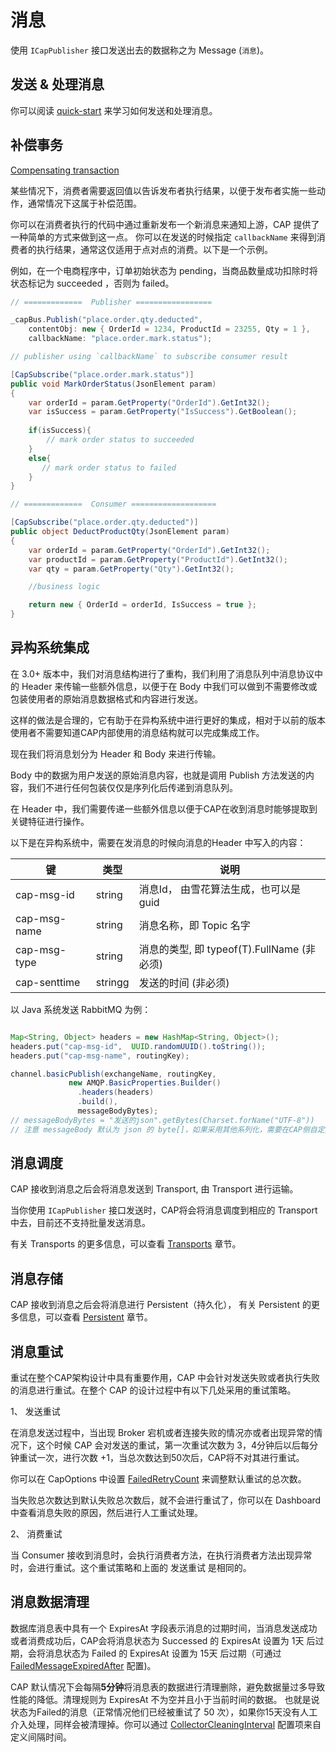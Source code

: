 # 消息

使用 `ICapPublisher` 接口发送出去的数据称之为 Message (`消息`)。

## 发送 & 处理消息

你可以阅读 [quick-start](../getting-started/quick-start.md#_3) 来学习如何发送和处理消息。

## 补偿事务

[Compensating transaction](https://en.wikipedia.org/wiki/Compensating_transaction)

某些情况下，消费者需要返回值以告诉发布者执行结果，以便于发布者实施一些动作，通常情况下这属于补偿范围。

你可以在消费者执行的代码中通过重新发布一个新消息来通知上游，CAP 提供了一种简单的方式来做到这一点。 你可以在发送的时候指定 `callbackName` 来得到消费者的执行结果，通常这仅适用于点对点的消费。以下是一个示例。

例如，在一个电商程序中，订单初始状态为 pending，当商品数量成功扣除时将状态标记为 succeeded ，否则为 failed。

```C#
// =============  Publisher =================

_capBus.Publish("place.order.qty.deducted", 
    contentObj: new { OrderId = 1234, ProductId = 23255, Qty = 1 }, 
    callbackName: "place.order.mark.status");    

// publisher using `callbackName` to subscribe consumer result

[CapSubscribe("place.order.mark.status")]
public void MarkOrderStatus(JsonElement param)
{
    var orderId = param.GetProperty("OrderId").GetInt32();
    var isSuccess = param.GetProperty("IsSuccess").GetBoolean();
    
    if(isSuccess){
        // mark order status to succeeded
    }
    else{
       // mark order status to failed
    }
}

// =============  Consumer ===================

[CapSubscribe("place.order.qty.deducted")]
public object DeductProductQty(JsonElement param)
{
    var orderId = param.GetProperty("OrderId").GetInt32();
    var productId = param.GetProperty("ProductId").GetInt32();
    var qty = param.GetProperty("Qty").GetInt32();

    //business logic 

    return new { OrderId = orderId, IsSuccess = true };
}
```

## 异构系统集成

在 3.0+ 版本中，我们对消息结构进行了重构，我们利用了消息队列中消息协议中的 Header 来传输一些额外信息，以便于在 Body 中我们可以做到不需要修改或包装使用者的原始消息数据格式和内容进行发送。

这样的做法是合理的，它有助于在异构系统中进行更好的集成，相对于以前的版本使用者不需要知道CAP内部使用的消息结构就可以完成集成工作。

现在我们将消息划分为 Header 和 Body 来进行传输。

Body 中的数据为用户发送的原始消息内容，也就是调用 Publish 方法发送的内容，我们不进行任何包装仅仅是序列化后传递到消息队列。

在 Header 中，我们需要传递一些额外信息以便于CAP在收到消息时能够提取到关键特征进行操作。

以下是在异构系统中，需要在发消息的时候向消息的Header 中写入的内容：

 键 | 类型 | 说明
-- | --| --
cap-msg-id |  string | 消息Id， 由雪花算法生成，也可以是 guid
cap-msg-name | string | 消息名称，即 Topic 名字
cap-msg-type | string | 消息的类型, 即 typeof(T).FullName (非必须)
cap-senttime | stringg | 发送的时间 (非必须)

以 Java 系统发送 RabbitMQ 为例：

```java

Map<String, Object> headers = new HashMap<String, Object>();
headers.put("cap-msg-id",  UUID.randomUUID().toString());
headers.put("cap-msg-name", routingKey);

channel.basicPublish(exchangeName, routingKey,
             new AMQP.BasicProperties.Builder()
               .headers(headers)
               .build(),
               messageBodyBytes);
// messageBodyBytes = "发送的json".getBytes(Charset.forName("UTF-8"))
// 注意 messageBody 默认为 json 的 byte[]，如果采用其他系列化，需要在CAP侧自定义反序列化器

```

## 消息调度

CAP 接收到消息之后会将消息发送到 Transport, 由 Transport 进行运输。

当你使用 `ICapPublisher` 接口发送时，CAP将会将消息调度到相应的 Transport中去，目前还不支持批量发送消息。

有关 Transports 的更多信息，可以查看 [Transports](../transport/general.md) 章节。

## 消息存储

CAP 接收到消息之后会将消息进行 Persistent（持久化）， 有关 Persistent 的更多信息，可以查看 [Persistent](../storage/general.md) 章节。

## 消息重试

重试在整个CAP架构设计中具有重要作用，CAP 中会针对发送失败或者执行失败的消息进行重试。在整个 CAP 的设计过程中有以下几处采用的重试策略。

1、 发送重试

在消息发送过程中，当出现 Broker 宕机或者连接失败的情况亦或者出现异常的情况下，这个时候 CAP 会对发送的重试，第一次重试次数为 3，4分钟后以后每分钟重试一次，进行次数 +1，当总次数达到50次后，CAP将不对其进行重试。

你可以在 CapOptions 中设置 [FailedRetryCount](../configuration#failedretrycount) 来调整默认重试的总次数。

当失败总次数达到默认失败总次数后，就不会进行重试了，你可以在 Dashboard 中查看消息失败的原因，然后进行人工重试处理。

2、 消费重试

当 Consumer 接收到消息时，会执行消费者方法，在执行消费者方法出现异常时，会进行重试。这个重试策略和上面的 发送重试 是相同的。

## 消息数据清理

数据库消息表中具有一个 ExpiresAt 字段表示消息的过期时间，当消息发送成功或者消费成功后，CAP会将消息状态为 Successed 的 ExpiresAt 设置为 1天 后过期，会将消息状态为 Failed 的 ExpiresAt 设置为 15天 后过期（可通过 [FailedMessageExpiredAfter](../configuration#failedmessageexpiredafter) 配置)。

CAP 默认情况下会每隔**5分钟**将消息表的数据进行清理删除，避免数据量过多导致性能的降低。清理规则为 ExpiresAt 不为空并且小于当前时间的数据。 也就是说状态为Failed的消息（正常情况他们已经被重试了 50 次），如果你15天没有人工介入处理，同样会被清理掉。你可以通过 [CollectorCleaningInterval](../configuration#collectorcleaninginterval) 配置项来自定义间隔时间。

